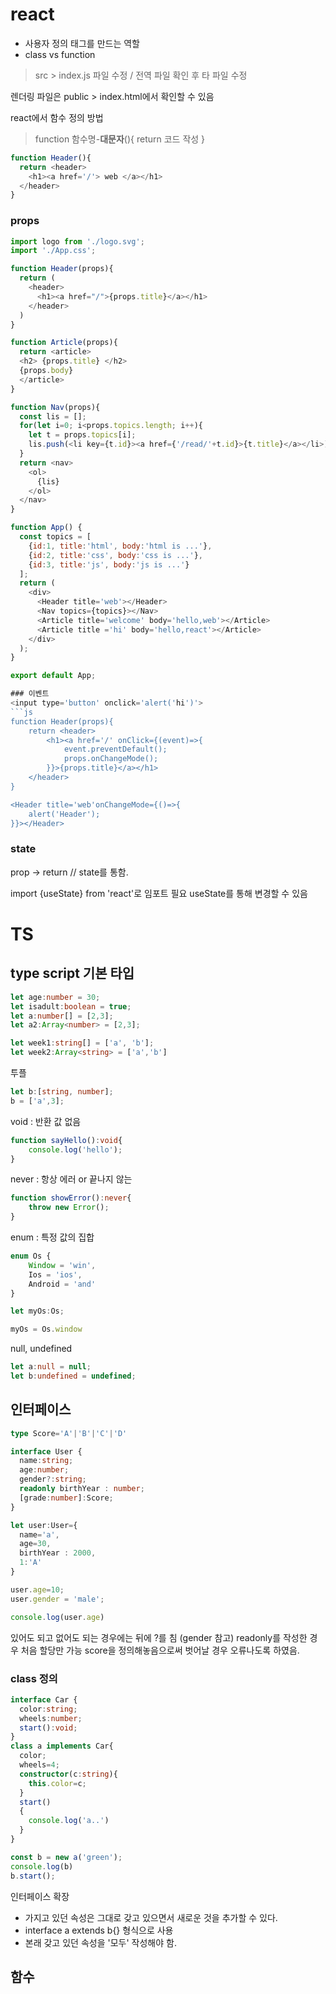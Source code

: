# react
- 사용자 정의 태그를 만드는 역할
- class vs function
> src > index.js 파일 수정 / 전역 파일 확인 후 타 파일 수정

렌더링 파일은 public > index.html에서 확인할 수 있음

react에서 함수 정의 방법
> function 함수명-**대문자**(){
  return 코드 작성
}
``` js
function Header(){
  return <header>
    <h1><a href='/'> web </a></h1>
  </header>
}
```
### props 
```js
import logo from './logo.svg';
import './App.css';

function Header(props){
  return (
    <header>
      <h1><a href="/">{props.title}</a></h1> 
    </header>
  )
}

function Article(props){
  return <article>
  <h2> {props.title} </h2>
  {props.body}
  </article>
}

function Nav(props){
  const lis = [];
  for(let i=0; i<props.topics.length; i++){
    let t = props.topics[i];
    lis.push(<li key={t.id}><a href={'/read/'+t.id}>{t.title}</a></li>)
  }
  return <nav>
    <ol>
      {lis}
    </ol>
  </nav>
}

function App() {
  const topics = [
    {id:1, title:'html', body:'html is ...'},
    {id:2, title:'css', body:'css is ...'},
    {id:3, title:'js', body:'js is ...'}
  ];
  return (
    <div>
      <Header title='web'></Header>
      <Nav topics={topics}></Nav>
      <Article title='welcome' body='hello,web'></Article>
      <Article title ='hi' body='hello,react'></Article>
    </div>
  );
}

export default App;

### 이벤트
<input type='button' onclick='alert('hi')'>
```js
function Header(props){
    return <header>
        <h1><a href='/' onClick={(event)=>{
            event.preventDefault();
            props.onChangeMode();
        }}>{props.title}</a></h1>
    </header>
}

<Header title='web'onChangeMode={()=>{
    alert('Header');
}}></Header>
```
### state
prop -> return // state를 통함.

import {useState} from 'react'로 임포트 필요
useState를 통해 변경할 수 있음 


# TS
## type script 기본 타입
```ts
let age:number = 30;
let isadult:boolean = true;
let a:number[] = [2,3];
let a2:Array<number> = [2,3];

let week1:string[] = ['a', 'b'];
let week2:Array<string> = ['a','b']
```
투플
```ts
let b:[string, number];
b = ['a',3];
```
void : 반환 값 없음
```ts
function sayHello():void{
    console.log('hello');
}
```
never : 항상 에러 or 끝나지 않는  
```ts
function showError():never{
    throw new Error();
}
```
enum : 특정 값의 집합
```ts
enum Os {
    Window = 'win',
    Ios = 'ios',
    Android = 'and'
}

let myOs:Os;

myOs = Os.window
```
null, undefined
```ts
let a:null = null;
let b:undefined = undefined;
```

## 인터페이스
```ts
type Score='A'|'B'|'C'|'D'

interface User {
  name:string;
  age:number;
  gender?:string;
  readonly birthYear : number;
  [grade:number]:Score;
}

let user:User={
  name='a',
  age=30,
  birthYear : 2000,
  1:'A'
}

user.age=10;
user.gender = 'male';

console.log(user.age)
```
있어도 되고 없어도 되는 경우에는 뒤에 ?를 침 (gender 참고)
readonly를 작성한 경우 처음 할당만 가능
score을 정의해놓음으로써 벗어날 경우 오류나도록 하였음.
### class 정의
```ts
interface Car {
  color:string;
  wheels:number;
  start():void;
}
class a implements Car{
  color;
  wheels=4;
  constructor(c:string){
    this.color=c;
  }
  start()
  {
    console.log('a..')
  }
}

const b = new a('green');
console.log(b)
b.start();
```
인터페이스 확장
- 가지고 있던 속성은 그대로 갖고 있으면서 새로운 것을 추가할 수 있다.
- interface a extends b{} 형식으로 사용
- 본래 갖고 있던 속성을 '모두' 작성해야 함.

## 함수

